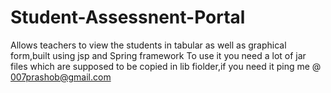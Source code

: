 # Student-Assessnent-Portal
Allows teachers to view the students in tabular as well as graphical form,built using jsp and Spring framework
To use it you need a lot of jar files which are supposed to be copied in lib fiolder,if you need it ping me @ 007prashob@gmail.com
